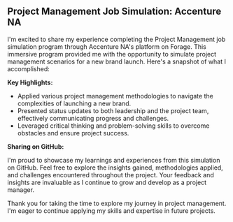 ## Project Management Job Simulation: Accenture NA

I'm excited to share my experience completing the Project Management job simulation program through Accenture NA's platform on Forage. This immersive program provided me with the opportunity to simulate project management scenarios for a new brand launch. Here's a snapshot of what I accomplished:

**Key Highlights:**

- Applied various project management methodologies to navigate the complexities of launching a new brand.
- Presented status updates to both leadership and the project team, effectively communicating progress and challenges.
- Leveraged critical thinking and problem-solving skills to overcome obstacles and ensure project success.

**Sharing on GitHub:**

I'm proud to showcase my learnings and experiences from this simulation on GitHub. Feel free to explore the insights gained, methodologies applied, and challenges encountered throughout the project. Your feedback and insights are invaluable as I continue to grow and develop as a project manager.

Thank you for taking the time to explore my journey in project management. I'm eager to continue applying my skills and expertise in future projects.

